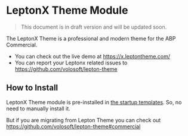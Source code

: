 # LeptonX Theme Module

> This document is in draft version and will be updated soon.



The LeptonX Theme is a professional and modern theme for the ABP Commercial.

* You can check out the live demo at https://x.leptontheme.com/
* You can report your Leptonx related issues to https://github.com/volosoft/lepton-theme



## How to Install

LeptonX Theme module is pre-installed in [the startup templates](../startup-templates/application/create-solution.md). So, no need to manually install it.

But if you are migrating from Lepton Theme you can check out https://github.com/volosoft/lepton-theme#commercial